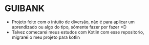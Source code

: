 # GUIBANK
  - Projeto feito com o intuito de diversão, não é para aplicar um aprendizado ou algo do tipo, sómente fazer por fazer =D
  - Talvez comecarei meus estudos com Kotlin com esse repositorio, migrarei o meu projeto para kotlin
